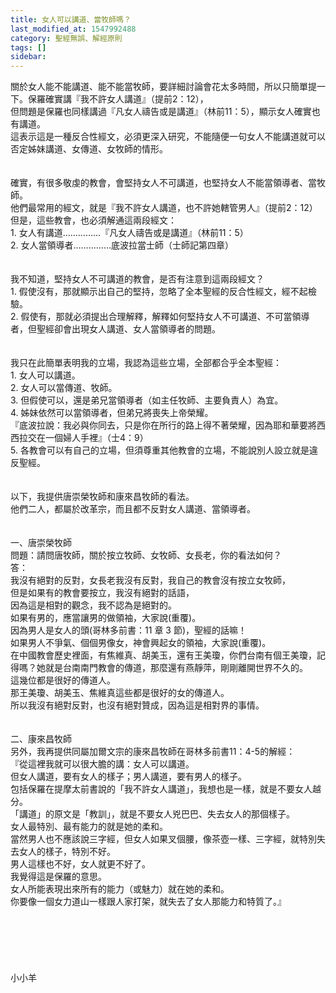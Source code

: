 ```yaml
---
title: 女人可以講道、當牧師嗎？
last_modified_at: 1547992488
category: 聖經無誤、解經原則
tags: []
sidebar: 
---
```


<p>關於女人能不能講道、能不能當牧師，要詳細討論會花太多時間，所以只簡單提一下。<!--more-->保羅確實講『我不許女人講道』（提前2：12），<br/>但問題是保羅也同樣講過『凡女人禱告或是講道』（林前11：5），顯示女人確實也有講道。<br/>這表示這是一種反合性經文，必須更深入研究，不能隨便一句女人不能講道就可以否定姊妹講道、女傳道、女牧師的情形。<br/><br/><br/>確實，有很多敬虔的教會，會堅持女人不可講道，也堅持女人不能當領導者、當牧師。<br/>他們最常用的經文，就是『我不許女人講道，也不許她轄管男人』（提前2：12）<br/>但是，這些教會，也必須解通這兩段經文：<br/>1.	女人有講道……………『凡女人禱告或是講道』（林前11：5）<br/>2.	女人當領導者……………底波拉當士師（士師記第四章）<br/><br/><br/>我不知道，堅持女人不可講道的教會，是否有注意到這兩段經文？<br/>1.	假使沒有，那就顯示出自己的堅持，忽略了全本聖經的反合性經文，經不起檢驗。<br/>2.	假使有，那就必須提出合理解釋，解釋如何堅持女人不可講道、不可當領導者，但聖經卻會出現女人講道、女人當領導者的問題。<br/><br/><br/>我只在此簡單表明我的立場，我認為這些立場，全部都合乎全本聖經：<br/>1. 女人可以講道。<br/>2. 女人可以當傳道、牧師。<br/>3. 但假使可以，還是弟兄當領導者（如主任牧師、主要負責人）為宜。<br/>4. 姊妹依然可以當領導者，但弟兄將喪失上帝榮耀。<br/>『底波拉說：我必與你同去，只是你在所行的路上得不著榮耀，因為耶和華要將西西拉交在一個婦人手裡』（士4：9）<br/>5. 各教會可以有自己的立場，但須尊重其他教會的立場，不能說別人設立就是違反聖經。<br/><br/><br/>以下，我提供唐崇榮牧師和康來昌牧師的看法。<br/>他們二人，都屬於改革宗，而且都不反對女人講道、當領導者。<br/><br/><br/>一、唐崇榮牧師<br/>問題：請問唐牧師，關於按立牧師、女牧師、女長老，你的看法如何？<br/>答：<br/>我沒有絕對的反對，女長老我沒有反對，我自己的教會沒有按立女牧師，<br/>但是如果有的教會要按立，我沒有絕對的話語，<br/>因為這是相對的觀念，我不認為是絕對的。<br/>如果有男的，應當讓男的做領袖，大家說(重覆)。<br/>因為男人是女人的頭(哥林多前書：11 章 3 節)，聖經的話嘛！<br/>如果男人不爭氣、個個男像女，神會興起女的領袖，大家說(重覆)。<br/>在中國教會歷史裡面，有焦維真、胡美玉，還有王美瓊，你們台南有個王美瓊，記得嗎？她就是台南南門教會的傳道，那麼還有燕靜萍，剛剛離開世界不久的。<br/>這幾位都是很好的傳道人。<br/>那王美瓊、胡美玉、焦維真這些都是很好的女的傳道人。<br/>所以我沒有絕對反對，也沒有絕對贊成，因為這是相對界的事情。<br/><br/><br/>二、康來昌牧師<br/>另外，我再提供同屬加爾文宗的康來昌牧師在哥林多前書11：4-5的解經：<br/>『從這裡我就可以很大膽的講：女人可以講道。<br/>但女人講道，要有女人的樣子；男人講道，要有男人的樣子。<br/>包括保羅在提摩太前書說的「我不許女人講道」，我想也是一樣，就是不要女人越分。<br/>「講道」的原文是「教訓」，就是不要女人兇巴巴、失去女人的那個樣子。<br/>女人最特別、最有能力的就是她的柔和。<br/>當然男人也不應該說三字經，但女人如果叉個腰，像茶壺一樣、三字經，就特別失去女人的樣子，特別不好。<br/>男人這樣也不好，女人就更不好了。<br/>我覺得這是保羅的意思。<br/>女人所能表現出來所有的能力（或魅力）就在她的柔和。<br/>你要像一個女力道山一樣跟人家打架，就失去了女人那能力和特質了。』 <br/><br/><br/><br/><br/><br/><br/>小小羊</p>